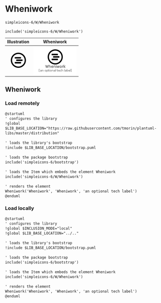 # Wheniwork


```text
simpleicons-6/W/Wheniwork
```

```text
include('simpleicons-6/W/Wheniwork')
```



| Illustration | Wheniwork |
| :---: | :---: |
| ![illustration for Illustration](../../simpleicons-6/W/Wheniwork.png) | ![illustration for Wheniwork](../../simpleicons-6/W/Wheniwork.Local.png) |




## Wheniwork

### Load remotely
```plantuml
@startuml
' configures the library
!global $LIB_BASE_LOCATION="https://raw.githubusercontent.com/tmorin/plantuml-libs/master/distribution"

' loads the library's bootstrap
!include $LIB_BASE_LOCATION/bootstrap.puml

' loads the package bootstrap
include('simpleicons-6/bootstrap')

' loads the Item which embeds the element Wheniwork
include('simpleicons-6/W/Wheniwork')

' renders the element
Wheniwork('Wheniwork', 'Wheniwork', 'an optional tech label')
@enduml
```

### Load locally
```plantuml
@startuml
' configures the library
!global $INCLUSION_MODE="local"
!global $LIB_BASE_LOCATION="../.."

' loads the library's bootstrap
!include $LIB_BASE_LOCATION/bootstrap.puml

' loads the package bootstrap
include('simpleicons-6/bootstrap')

' loads the Item which embeds the element Wheniwork
include('simpleicons-6/W/Wheniwork')

' renders the element
Wheniwork('Wheniwork', 'Wheniwork', 'an optional tech label')
@enduml
```

